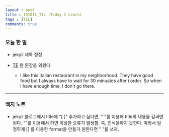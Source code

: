 ```yaml
---
layout : post
title : 191011_TIL (Today I Learn)
tags : [TIL]
comments: true
---
```

### 오늘 한 일
- jekyll 제목 정정 

- [TE](https://armkernel.github.io/TE_191011/) 한 문장을 외웠다.
  - I like this italian restaurant in my neighborhood. They have good food but I always have to wait for 30 minuates after i order. So when i have enough time, I don't go there. 

---
### 백지 노트
- jekyll 블로그에서 title에 "[  ]" 추가하고 싶다면, " "를 이용해 title의 내용을 감싸면 된다. "\"를 이용해서 하면 이상한 오류가 발생함. 즉, 인식을하지 못한다. 따라서 일정하게 [] 를 이용한 format을 만들기 원한다면 " "를 쓰자.
